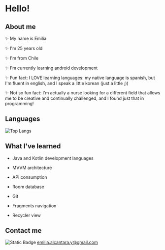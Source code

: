 # Hello!


## About me

✨ My name is Emilia

✨ I'm 25 years old

✨ I'm from Chile

✨ I'm currently learning android development 

✨ Fun fact: I LOVE learning languages: my native language is spanish, but I'm fluent in english, and I speak a little korean (just a little ;))

✨ Not so fun fact: I'm actually a nurse looking for a different field that allows me to be creative and continually challenged, and I found just that in programming!


## Languages
![Top Langs](https://github-readme-stats.vercel.app/api/top-langs/?username=sizigiaefimera&layout=compact)

## What I've learned
- Java and Kotlin development languages

- MVVM architecture

- API consumption

- Room database 

- Git
  
- Fragments navigation

- Recycler view

## Contact me

![Static Badge](https://img.shields.io/badge/write_me-an_email-blue)
emilia.alcantara.y@gmail.com

